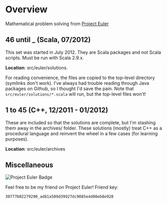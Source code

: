 # Overview
Mathematical problem solving from [Project Euler](http://projecteuler.net)

## 46 until _ (Scala, 07/2012)
This set was started in July 2012. They are Scala packages and not Scala scripts. Must be run with Scala 2.9.x.

**Location**: src/euler/solutions.

For reading convenience, the files are copied to the top-level directory (symlinks don't work). I've always had trouble reading through Java packages on Github, so I thought I'd save the pain. Note that `src/euler/solutions/*.scala` will run, but the top-level files won't!

## 1 to 45 (C++, 12/2011 - 01/2012)
These are included so that the solutions are complete, but I'm stashing them away in the archives/ folder. These solutions (mostly) treat C++ as a procedural language and reinvent the wheel in a few cases (for learning purposes).

**Location**: src/euler/archives

## Miscellaneous

![Project Euler Badge](http://projecteuler.net/profile/3vl.png)

Feel free to be my friend on Project Euler! Friend key:

```
30777602279290_ad81a509d39927dc9085e4d00eb8e928
```
